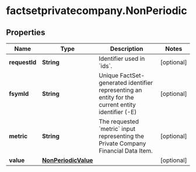 # factsetprivatecompany.NonPeriodic

## Properties

Name | Type | Description | Notes
------------ | ------------- | ------------- | -------------
**requestId** | **String** | Identifier used in &#x60;ids&#x60;. | [optional] 
**fsymId** | **String** | Unique FactSet-generated identifier representing an entity for the current entity identifier (-E) | [optional] 
**metric** | **String** | The requested &#x60;metric&#x60; input representing the Private Company Financial Data Item. | [optional] 
**value** | [**NonPeriodicValue**](NonPeriodicValue.md) |  | [optional] 


